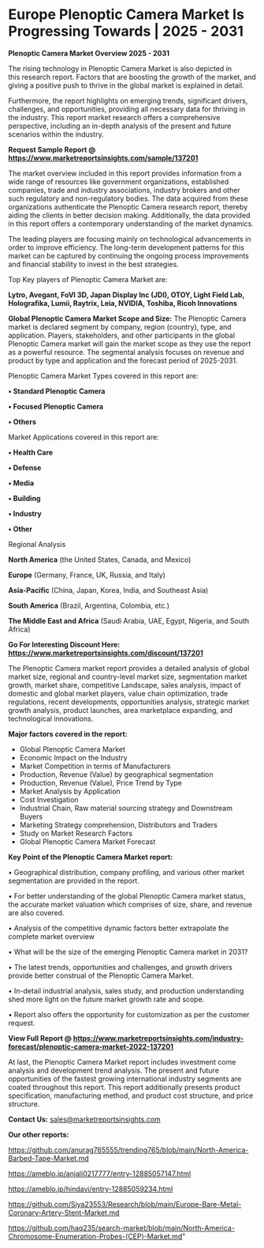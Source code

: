 # Europe Plenoptic Camera Market Is Progressing Towards | 2025 - 2031

<Strong> Plenoptic Camera Market Overview 2025 - 2031</strong>

The rising technology in Plenoptic Camera Market is also depicted in this research report. Factors that are boosting the growth of the market, and giving a positive push to thrive in the global market is explained in detail.

Furthermore, the report highlights on emerging trends, significant drivers, challenges, and opportunities, providing all necessary data for thriving in the industry. This report market research offers a comprehensive perspective, including an in-depth analysis of the present and future scenarios within the industry.

<strong>Request Sample Report @ <a href=https://www.marketreportsinsights.com/sample/137201>https://www.marketreportsinsights.com/sample/137201</a></strong>

The market overview included in this report provides information from a wide range of resources like government organizations, established companies, trade and industry associations, industry brokers and other such regulatory and non-regulatory bodies. The data acquired from these organizations authenticate the Plenoptic Camera research report, thereby aiding the clients in better decision making. Additionally, the data provided in this report offers a contemporary understanding of the market dynamics.

The leading players are focusing mainly on technological advancements in order to improve efficiency. The long-term development patterns for this market can be captured by continuing the ongoing process improvements and financial stability to invest in the best strategies.

Top Key players of Plenoptic Camera Market are:

<strong>Lytro, Avegant, FoVI 3D, Japan Display Inc (JDI), OTOY, Light Field Lab, Holografika, Lumii, Raytrix, Leia, NVIDIA, Toshiba, Ricoh Innovations</strong>

<strong><b>Global Plenoptic Camera Market Scope and Size:</b></strong>
The Plenoptic Camera market is declared segment by company, region (country), type, and application. Players, stakeholders, and other participants in the global Plenoptic Camera market will gain the market scope as they use the report as a powerful resource. The segmental analysis focuses on revenue and product by type and application and the forecast period of 2025-2031.

Plenoptic Camera Market Types covered in this report are:

<strong>• Standard Plenoptic Camera

• Focused Plenoptic Camera

• Others</strong>

Market Applications covered in this report are:

<strong>• Health Care

• Defense

• Media

• Building

• Industry

• Other</strong> 

Regional Analysis

<strong>North America</strong> (the United States, Canada, and Mexico)

<strong>Europe</strong> (Germany, France, UK, Russia, and Italy)

<strong>Asia-Pacific</strong> (China, Japan, Korea, India, and Southeast Asia)

<strong>South America</strong> (Brazil, Argentina, Colombia, etc.)

<strong>The Middle East and Africa</strong> (Saudi Arabia, UAE, Egypt, Nigeria, and South Africa)

<strong>Go For Interesting Discount Here: <a href=https://www.marketreportsinsights.com/discount/137201>https://www.marketreportsinsights.com/discount/137201</a></strong>

The Plenoptic Camera market report provides a detailed analysis of global market size, regional and country-level market size, segmentation market growth, market share, competitive Landscape, sales analysis, impact of domestic and global market players, value chain optimization, trade regulations, recent developments, opportunities analysis, strategic market growth analysis, product launches, area marketplace expanding, and technological innovations.

<strong><b>Major factors covered in the report:</b></strong>
<ul>
  <li>Global Plenoptic Camera Market </li>
  <li>Economic Impact on the Industry</li>
  <li>Market Competition in terms of Manufacturers</li>
  <li>Production, Revenue (Value) by geographical segmentation</li>
  <li>Production, Revenue (Value), Price Trend by Type</li>
  <li>Market Analysis by Application</li>
  <li>Cost Investigation</li>
  <li>Industrial Chain, Raw material sourcing strategy and Downstream Buyers</li>
  <li>Marketing Strategy comprehension, Distributors and Traders</li>
  <li>Study on Market Research Factors</li>
  <li>Global Plenoptic Camera Market Forecast</li>
</ul>

<strong><b>Key Point of the Plenoptic Camera Market report:</b></strong>

• Geographical distribution, company profiling, and various other market segmentation are provided in the report.

• For better understanding of the global Plenoptic Camera market status, the accurate market valuation which comprises of size, share, and revenue are also covered.

• Analysis of the competitive dynamic factors better extrapolate the complete market overview

• What will be the size of the emerging Plenoptic Camera market in 2031?

• The latest trends, opportunities and challenges, and growth drivers provide better construal of the Plenoptic Camera Market.

• In-detail industrial analysis, sales study, and production understanding shed more light on the future market growth rate and scope.

• Report also offers the opportunity for customization as per the customer request.

<strong><b>View Full Report @ <a href=https://www.marketreportsinsights.com/industry-forecast/plenoptic-camera-market-2022-137201>https://www.marketreportsinsights.com/industry-forecast/plenoptic-camera-market-2022-137201</a></b></strong>


At last, the Plenoptic Camera Market report includes investment come analysis and development trend analysis. The present and future opportunities of the fastest growing international industry segments are coated throughout this report. This report additionally presents product specification, manufacturing method, and product cost structure, and price structure.

<strong>Contact Us:</strong>
sales@marketreportsinsights.com

<strong>Our other reports:</strong>

<a href=https://github.com/anurag765555/trending765/blob/main/North-America-Barbed-Tape-Market.md>https://github.com/anurag765555/trending765/blob/main/North-America-Barbed-Tape-Market.md</a>

<a href=https://ameblo.jp/anjali0217777/entry-12885057147.html>https://ameblo.jp/anjali0217777/entry-12885057147.html</a>

<a href=https://ameblo.jp/hindavi/entry-12885059234.html>https://ameblo.jp/hindavi/entry-12885059234.html</a>

<a href=https://github.com/Siya23553/Research/blob/main/Europe-Bare-Metal-Coronary-Artery-Stent-Market.md>https://github.com/Siya23553/Research/blob/main/Europe-Bare-Metal-Coronary-Artery-Stent-Market.md</a>

<a href=https://github.com/haq235/search-market/blob/main/North-America-Chromosome-Enumeration-Probes-(CEP)-Market.md>https://github.com/haq235/search-market/blob/main/North-America-Chromosome-Enumeration-Probes-(CEP)-Market.md</a>"
